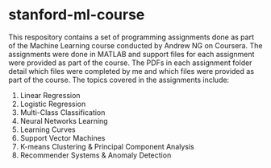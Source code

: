 # stanford-ml-course
This respository contains a set of programming assignments done as part of the Machine Learning course conducted by Andrew NG on Coursera. The assignments were done in MATLAB and support files for each assignment were provided as part of the course. The PDFs in each assignment folder detail which files were completed by me and which files were provided as part of the course.
The topics covered in the assignments include:
1. Linear Regression
2. Logistic Regression
3. Multi-Class Classification
4. Neural Networks Learning
5. Learning Curves
6. Support Vector Machines
7. K-means Clustering & Principal Component Analysis
8. Recommender Systems & Anomaly Detection
